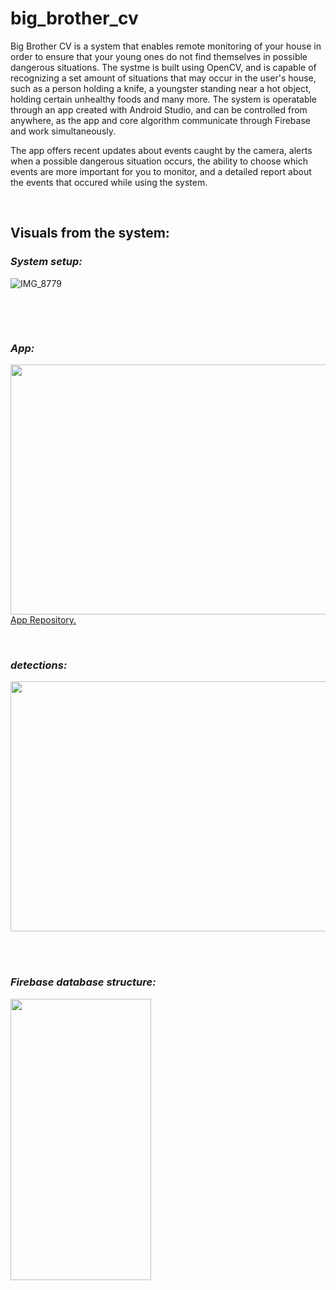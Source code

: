 # big_brother_cv

Big Brother CV is a system that enables remote monitoring of your house in order to ensure that your young ones do not find themselves in possible dangerous situations.
The systme is built using OpenCV, and is capable of recognizing a set amount of situations that may occur in the user's house, such as a person holding a knife,
a youngster standing near a hot object, holding certain unhealthy foods and many more.
The system is operatable through an app created with Android Studio, and can be controlled from anywhere, as the app and core algorithm communicate through Firebase and work
simultaneously.

The app offers recent updates about events caught by the camera, alerts when a possible dangerous situation occurs, the ability to choose which events are more important for
you to monitor, and a detailed report about the events that occured while using the system.

&nbsp;
&nbsp;

## Visuals from the system:

### ___System setup:___

![IMG_8779](https://github.com/yoavta/big_brother_cv/assets/91034418/25b4ec5e-eaf4-4c23-b547-ebc4ff32d241)

&nbsp;

&nbsp;


### ___App:___

<img src="https://user-images.githubusercontent.com/70321869/136663562-4c9f64e6-e27e-459f-804a-41bef39097e1.jpg" width="600" height="400">
<a href="https://github.com/yoavta/big_brother_cv_android" target="_blank">App Repository.</a>
&nbsp;


&nbsp;


### ___detections:___

<img src="https://user-images.githubusercontent.com/70321869/136664884-41c2e79b-1078-45c9-8202-e8140a154144.jpg" width="600" height="400">
&nbsp;

&nbsp;
### ___Firebase database structure:___

<img src="https://user-images.githubusercontent.com/70321869/136663943-4e6641ba-b0cc-469a-9675-8eec1d91738f.jpg" width="225" height="450">

